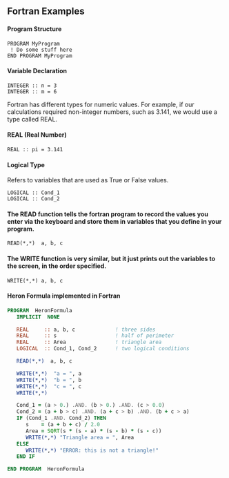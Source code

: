 ## Fortran Examples

#### Program Structure
``` 
PROGRAM MyProgram
 ! Do some stuff here
END PROGRAM MyProgram
```

#### Variable Declaration
```
INTEGER :: n = 3
INTEGER :: m = 6
```
Fortran has different types for numeric values. For example, if our calculations required non-integer numbers, such as 3.141, we would use a type called REAL.

#### REAL (Real Number)
```
REAL :: pi = 3.141
```

#### Logical Type
Refers to variables that are used as True or False values.
```
LOGICAL :: Cond_1
LOGICAL :: Cond_2
```

#### The READ function tells the fortran program to record the values you enter via the keyboard and store them in variables that you define in your program.
``` 
READ(*,*)  a, b, c
````
#### The WRITE function is very similar, but it just prints out the variables to the screen, in the order specified.
``` 
WRITE(*,*) a, b, c
```
#### Heron Formula implemented in Fortran
``` fortran
PROGRAM  HeronFormula
   IMPLICIT  NONE

   REAL     :: a, b, c             ! three sides
   REAL     :: s                   ! half of perimeter
   REAL     :: Area                ! triangle area
   LOGICAL  :: Cond_1, Cond_2      ! two logical conditions

   READ(*,*)  a, b, c

   WRITE(*,*)  "a = ", a
   WRITE(*,*)  "b = ", b
   WRITE(*,*)  "c = ", c
   WRITE(*,*)

   Cond_1 = (a > 0.) .AND. (b > 0.) .AND. (c > 0.0)
   Cond_2 = (a + b > c) .AND. (a + c > b) .AND. (b + c > a)
   IF (Cond_1 .AND. Cond_2) THEN
      s    = (a + b + c) / 2.0
      Area = SQRT(s * (s - a) * (s - b) * (s - c))
      WRITE(*,*) "Triangle area = ", Area
   ELSE
      WRITE(*,*) "ERROR: this is not a triangle!"
   END IF

END PROGRAM  HeronFormula
```
